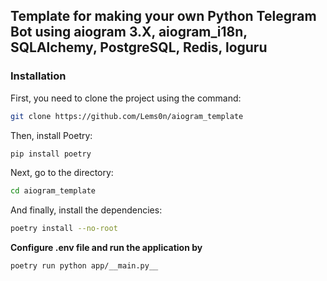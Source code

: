 ## Template for making your own Python Telegram Bot using aiogram 3.X, aiogram_i18n, SQLAlchemy, PostgreSQL, Redis, loguru


### Installation

First, you need to clone the project using the command:
```bash
git clone https://github.com/Lems0n/aiogram_template
```

Then, install Poetry:
```bash
pip install poetry
```

Next, go to the directory:
```bash
cd aiogram_template
```

And finally, install the dependencies:
```bash
poetry install --no-root
```

**Configure .env file and run the application by**
```bash
poetry run python app/__main.py__
```


